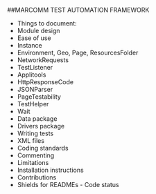 ##MARCOMM TEST AUTOMATION FRAMEWORK

* Things to document:
* Module design
* Ease of use
* Instance
* Environment, Geo, Page, ResourcesFolder
* NetworkRequests
* TestListener
* Applitools
* HttpResponseCode
* JSONParser
* PageTestability
* TestHelper
* Wait
* Data package
* Drivers package
* Writing tests
* XML files
* Coding standards
* Commenting
* Limitations
* Installation instructions
* Contributions
* Shields for READMEs - Code status

